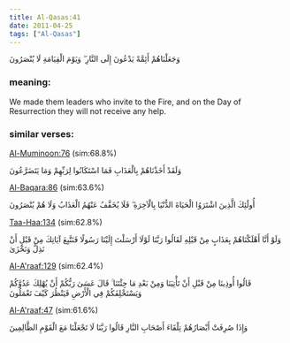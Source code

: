 ```yaml
---
title: Al-Qasas:41
date: 2011-04-25
tags: ["Al-Qasas"]
---
```

وَجَعَلْنَاهُمْ أَئِمَّةً يَدْعُونَ إِلَى النَّارِ ۖ وَيَوْمَ الْقِيَامَةِ لَا يُنْصَرُونَ
### meaning: 
We made them leaders who invite to the Fire, and on the Day of Resurrection they will not receive any help.
### similar verses: 

[Al-Muminoon:76](/23/76) (sim:68.8%)

وَلَقَدْ أَخَذْنَاهُمْ بِالْعَذَابِ فَمَا اسْتَكَانُوا لِرَبِّهِمْ وَمَا يَتَضَرَّعُونَ

[Al-Baqara:86](/2/86) (sim:63.6%)

أُولَٰئِكَ الَّذِينَ اشْتَرَوُا الْحَيَاةَ الدُّنْيَا بِالْآخِرَةِ ۖ فَلَا يُخَفَّفُ عَنْهُمُ الْعَذَابُ وَلَا هُمْ يُنْصَرُونَ

[Taa-Haa:134](/20/134) (sim:62.8%)

وَلَوْ أَنَّا أَهْلَكْنَاهُمْ بِعَذَابٍ مِنْ قَبْلِهِ لَقَالُوا رَبَّنَا لَوْلَا أَرْسَلْتَ إِلَيْنَا رَسُولًا فَنَتَّبِعَ آيَاتِكَ مِنْ قَبْلِ أَنْ نَذِلَّ وَنَخْزَىٰ

[Al-A'raaf:129](/7/129) (sim:62.4%)

قَالُوا أُوذِينَا مِنْ قَبْلِ أَنْ تَأْتِيَنَا وَمِنْ بَعْدِ مَا جِئْتَنَا ۚ قَالَ عَسَىٰ رَبُّكُمْ أَنْ يُهْلِكَ عَدُوَّكُمْ وَيَسْتَخْلِفَكُمْ فِي الْأَرْضِ فَيَنْظُرَ كَيْفَ تَعْمَلُونَ

[Al-A'raaf:47](/7/47) (sim:61.6%)

وَإِذَا صُرِفَتْ أَبْصَارُهُمْ تِلْقَاءَ أَصْحَابِ النَّارِ قَالُوا رَبَّنَا لَا تَجْعَلْنَا مَعَ الْقَوْمِ الظَّالِمِينَ
